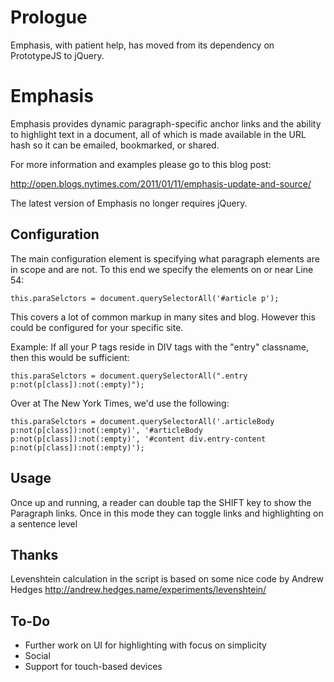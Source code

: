 Prologue
========

Emphasis, with patient help, has moved from its dependency on PrototypeJS to jQuery.

Emphasis
========

Emphasis provides dynamic paragraph-specific anchor links and the ability to highlight text in a document,
all of which is made available in the URL hash so it can be emailed, bookmarked, or shared.

For more information and examples please go to this blog post:

http://open.blogs.nytimes.com/2011/01/11/emphasis-update-and-source/

The latest version of Emphasis no longer requires jQuery.

Configuration
-------------

The main configuration element is specifying what paragraph elements are in scope and are not. To this end
we specify the elements on or near Line 54:

    this.paraSelctors = document.querySelectorAll('#article p');

This covers a lot of common markup in many sites and blog. However this could be configured for your specific site.

Example: If all your P tags reside in DIV tags with the "entry" classname, then this would be sufficient:

    this.paraSelctors = document.querySelectorAll(".entry p:not(p[class]):not(:empty)");

Over at The New York Times, we'd use the following:

    this.paraSelctors = document.querySelectorAll('.articleBody p:not(p[class]):not(:empty)', '#articleBody p:not(p[class]):not(:empty)', '#content div.entry-content p:not(p[class]):not(:empty)');

Usage
-----

Once up and running, a reader can double tap the SHIFT key to show the Paragraph links.
Once in this mode they can toggle links and highlighting on a sentence level


Thanks
------

Levenshtein calculation in the script is based on some nice code by Andrew Hedges
http://andrew.hedges.name/experiments/levenshtein/

To-Do
-----

 - Further work on UI for highlighting with focus on simplicity
 - Social
 - Support for touch-based devices
